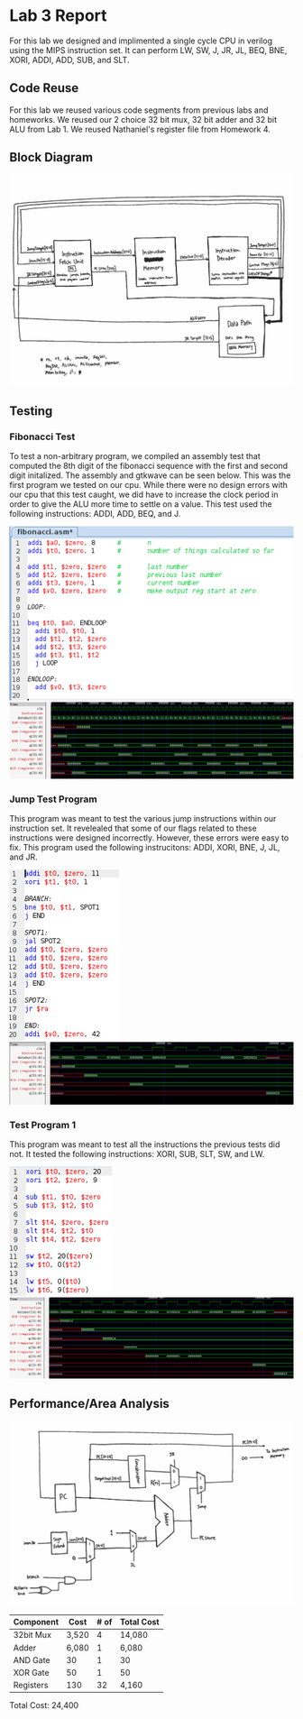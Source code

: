 # Lab 3 Report
For this lab we designed and implimented a single cycle CPU in verilog using the MIPS instruction set. It can perform LW, SW, J, JR, JL, BEQ, BNE, XORI, ADDI, ADD, SUB, and SLT.

## Code Reuse
For this lab we reused various code segments from previous labs and homeworks. We reused our 2 choice 32 bit mux, 32 bit adder and 32 bit ALU from Lab 1. We reused Nathaniel's register file from Homework 4.

## Block Diagram
![](https://github.com/jeremycryan/ComputerArchitectureLabs/blob/master/Lab3/cpu_block_diagram.PNG)
## Testing
### Fibonacci Test
To test a non-arbitrary program, we compiled an assembly test that computed the 8th digit of the fibonacci sequence with the first and second digit initalized. The assembly and gtkwave can be seen below. This was the first program we tested on our cpu. While there were no design errors with our cpu that this test caught, we did have to increase the clock period in order to give the ALU more time to settle on a value. This test used the following instructions: ADDI, ADD, BEQ, and J.


![](https://github.com/jeremycryan/ComputerArchitectureLabs/blob/master/Lab3/fib_test_assembly.png)
![](https://github.com/jeremycryan/ComputerArchitectureLabs/blob/master/Lab3/fib_test_gtkwave.PNG)
### Jump Test Program
This program was meant to test the various jump instructions within our instruction set. It revelealed that some of our flags related to these instructions were designed incorrectly. However, these errors were easy to fix. This program used the following instrucitons: ADDI, XORI, BNE, J, JL, and JR.


![](https://github.com/jeremycryan/ComputerArchitectureLabs/blob/master/Lab3/jump_test_program_assembly.PNG)
![](https://github.com/jeremycryan/ComputerArchitectureLabs/blob/master/Lab3/jump_test_program.PNG)
### Test Program 1
This program was meant to test all the instructions the previous tests did not. It tested the following instructions: XORI, SUB, SLT, SW, and LW.


![](https://github.com/jeremycryan/ComputerArchitectureLabs/blob/master/Lab3/test_program_assembly.PNG)
![](https://github.com/jeremycryan/ComputerArchitectureLabs/blob/master/Lab3/test_program_gtkwave.PNG)

## Performance/Area Analysis
![](https://github.com/jeremycryan/ComputerArchitectureLabs/blob/master/Lab3/ifu_block_diagram.PNG)

Component | Cost | # of | Total Cost
----------|------|------|-----------
32bit Mux | 3,520|  4   |   14,080
Adder     | 6,080|   1  |   6,080
AND Gate  |  30  |  1   |   30
XOR Gate  |  50  | 1    |   50
Registers |  130 |  32  |   4,160

Total Cost: 24,400
